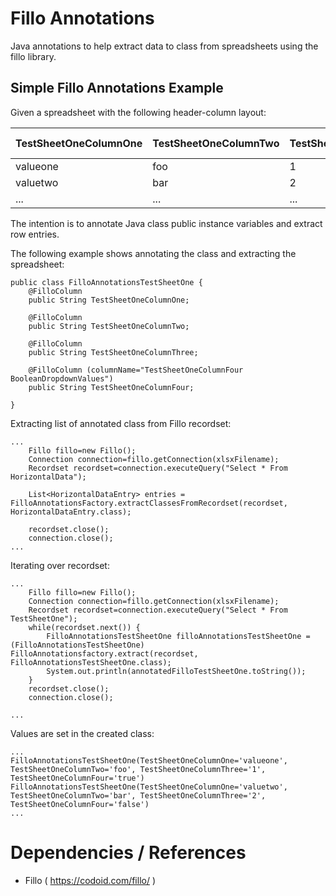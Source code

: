 # Fillo Annotations

Java annotations to help extract data to class from spreadsheets using the fillo library.

## Simple Fillo Annotations Example

Given a spreadsheet with the following header-column layout:


| TestSheetOneColumnOne | TestSheetOneColumnTwo | TestSheetOneColumnThree | TestSheetOneColumnFour BooleanDropdownValues |
| --------------------- | --------------------- | ----------------------- |:--------------------------------------------:|
| valueone              | foo                   | 1                       | TRUE                                         |
| valuetwo              | bar                   | 2                       | FALSE                                        |
| ...                   | ...                   | ...                     | ...                                          |


The intention is to annotate Java class public instance variables and extract row entries.

The following example shows annotating the class and extracting the spreadsheet:

    public class FilloAnnotationsTestSheetOne {
        @FilloColumn
        public String TestSheetOneColumnOne;
    
        @FilloColumn
        public String TestSheetOneColumnTwo;
    
        @FilloColumn
        public String TestSheetOneColumnThree;
    
        @FilloColumn (columnName="TestSheetOneColumnFour BooleanDropdownValues")
        public String TestSheetOneColumnFour;
    
    }

Extracting list of annotated class from Fillo recordset:

    ...
        Fillo fillo=new Fillo();
        Connection connection=fillo.getConnection(xlsxFilename);
        Recordset recordset=connection.executeQuery("Select * From HorizontalData");
        
        List<HorizontalDataEntry> entries = FilloAnnotationsFactory.extractClassesFromRecordset(recordset, HorizontalDataEntry.class);
        
        recordset.close();
        connection.close();
    ...

Iterating over recordset:

    ...
        Fillo fillo=new Fillo();
        Connection connection=fillo.getConnection(xlsxFilename);
        Recordset recordset=connection.executeQuery("Select * From TestSheetOne");
        while(recordset.next()) {
            FilloAnnotationsTestSheetOne filloAnnotationsTestSheetOne = (FilloAnnotationsTestSheetOne) FilloAnnotationsfactory.extract(recordset, FilloAnnotationsTestSheetOne.class);
            System.out.println(annotatedFilloTestSheetOne.toString());
        }
        recordset.close();
        connection.close();
        
    ...

Values are set in the created class:

    ...
    FilloAnnotationsTestSheetOne(TestSheetOneColumnOne='valueone', TestSheetOneColumnTwo='foo', TestSheetOneColumnThree='1', TestSheetOneColumnFour='true')
    FilloAnnotationsTestSheetOne(TestSheetOneColumnOne='valuetwo', TestSheetOneColumnTwo='bar', TestSheetOneColumnThree='2', TestSheetOneColumnFour='false')
    ...


# Dependencies / References

 * Fillo ( https://codoid.com/fillo/ )


